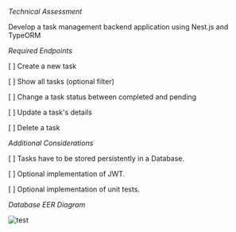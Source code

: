 *Technical Assessment*

Develop a task management backend application using Nest.js and TypeORM

*Required Endpoints*

[ ] Create a new task

[ ] Show all tasks (optional filter)

[ ] Change a task status between completed and pending 

[ ] Update a task's details

[ ] Delete a task

*Additional Considerations*

[ ] Tasks have to be stored persistently in a Database.

[ ] Optional implementation of JWT.

[ ] Optional implementation of unit tests.

*Database EER Diagram*


![test](https://github.com/user-attachments/assets/2da15258-ca74-4f1b-9485-996e666a10a6)


